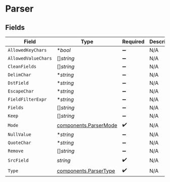 # Parser


## Fields

| Field                                                          | Type                                                           | Required                                                       | Description                                                    |
| -------------------------------------------------------------- | -------------------------------------------------------------- | -------------------------------------------------------------- | -------------------------------------------------------------- |
| `AllowedKeyChars`                                              | **bool*                                                        | :heavy_minus_sign:                                             | N/A                                                            |
| `AllowedValueChars`                                            | []*string*                                                     | :heavy_minus_sign:                                             | N/A                                                            |
| `CleanFields`                                                  | []*string*                                                     | :heavy_minus_sign:                                             | N/A                                                            |
| `DelimChar`                                                    | **string*                                                      | :heavy_minus_sign:                                             | N/A                                                            |
| `DstField`                                                     | **string*                                                      | :heavy_minus_sign:                                             | N/A                                                            |
| `EscapeChar`                                                   | **string*                                                      | :heavy_minus_sign:                                             | N/A                                                            |
| `FieldFilterExpr`                                              | **string*                                                      | :heavy_minus_sign:                                             | N/A                                                            |
| `Fields`                                                       | []*string*                                                     | :heavy_minus_sign:                                             | N/A                                                            |
| `Keep`                                                         | []*string*                                                     | :heavy_minus_sign:                                             | N/A                                                            |
| `Mode`                                                         | [components.ParserMode](../../models/components/parsermode.md) | :heavy_check_mark:                                             | N/A                                                            |
| `NullValue`                                                    | **string*                                                      | :heavy_minus_sign:                                             | N/A                                                            |
| `QuoteChar`                                                    | **string*                                                      | :heavy_minus_sign:                                             | N/A                                                            |
| `Remove`                                                       | []*string*                                                     | :heavy_minus_sign:                                             | N/A                                                            |
| `SrcField`                                                     | *string*                                                       | :heavy_check_mark:                                             | N/A                                                            |
| `Type`                                                         | [components.ParserType](../../models/components/parsertype.md) | :heavy_check_mark:                                             | N/A                                                            |